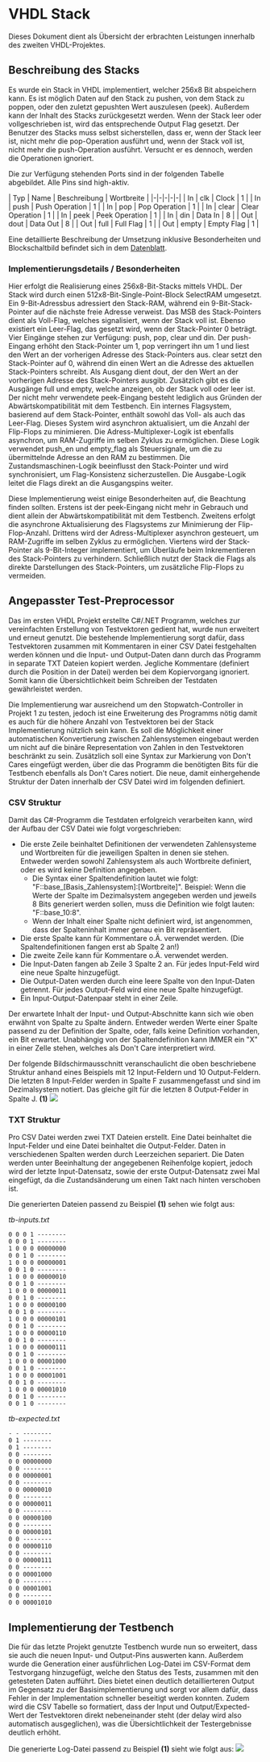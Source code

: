 # VHDL Stack

Dieses Dokument dient als Übersicht der erbrachten Leistungen innerhalb des zweiten VHDL-Projektes.

## Beschreibung des Stacks

Es wurde ein Stack in VHDL implementiert, welcher 256x8 Bit abspeichern kann. Es ist möglich Daten auf den Stack zu pushen, von dem Stack zu poppen, oder den zuletzt gepushten Wert auszulesen (peek). Außerdem kann der Inhalt des Stacks zurückgesetzt werden. Wenn der Stack leer oder vollgeschrieben ist, wird das entsprechende Output Flag gesetzt. Der Benutzer des Stacks muss selbst sicherstellen, dass er, wenn der Stack leer ist, nicht mehr die pop-Operation ausführt und, wenn der Stack voll ist, nicht mehr die push-Operation ausführt. Versucht er es dennoch, werden die Operationen ignoriert.

Die zur Verfügung stehenden Ports sind in der folgenden Tabelle abgebildet. Alle Pins sind high-aktiv.

| Typ | Name | Beschreibung | Wortbreite |
|-|-|-|-|-|
| In | clk | Clock | 1 |
| In | push | Push Operation | 1 |
| In | pop | Pop Operation | 1 |
| In | clear | Clear Operation | 1 |
| In | peek | Peek Operation | 1 |
| In | din | Data In | 8 |
| Out | dout | Data Out | 8 |
| Out | full | Full Flag | 1 |
| Out | empty | Empty Flag | 1 |

Eine detaillierte Beschreibung der Umsetzung inklusive Besonderheiten und Blockschaltbild befindet sich in dem [Datenblatt](Datenblatt.md).

### Implementierungsdetails / Besonderheiten

Hier erfolgt die Realisierung eines 256x8-Bit-Stacks mittels VHDL. Der Stack wird durch einen 512x8-Bit-Single-Point-Block SelectRAM umgesetzt. Ein 9-Bit-Adressbus adressiert den Stack-RAM, während ein 9-Bit-Stack-Pointer auf die nächste freie Adresse verweist. Das MSB des Stack-Pointers dient als Voll-Flag, welches signalisiert, wenn der Stack voll ist. Ebenso existiert ein Leer-Flag, das gesetzt wird, wenn der Stack-Pointer 0 beträgt. Vier Eingänge stehen zur Verfügung: push, pop, clear und din. Der push-Eingang erhöht den Stack-Pointer um 1, pop verringert ihn um 1 und liest den Wert an der vorherigen Adresse des Stack-Pointers aus. clear setzt den Stack-Pointer auf 0, während din einen Wert an die Adresse des aktuellen Stack-Pointers schreibt. Als Ausgang dient dout, der den Wert an der vorherigen Adresse des Stack-Pointers ausgibt. Zusätzlich gibt es die Ausgänge full und empty, welche anzeigen, ob der Stack voll oder leer ist. Der nicht mehr verwendete peek-Eingang besteht lediglich aus Gründen der Abwärtskompatibilität mit dem Testbench. Ein internes Flagsystem, basierend auf dem Stack-Pointer, enthält sowohl das Voll- als auch das Leer-Flag. Dieses System wird asynchron aktualisiert, um die Anzahl der Flip-Flops zu minimieren. Die Adress-Multiplexer-Logik ist ebenfalls asynchron, um RAM-Zugriffe im selben Zyklus zu ermöglichen. Diese Logik verwendet push_en und empty_flag als Steuersignale, um die zu übermittelnde Adresse an den RAM zu bestimmen. Die Zustandsmaschinen-Logik beeinflusst den Stack-Pointer und wird synchronisiert, um Flag-Konsistenz sicherzustellen. Die Ausgabe-Logik leitet die Flags direkt an die Ausgangspins weiter.

Diese Implementierung weist einige Besonderheiten auf, die Beachtung finden sollten. Erstens ist der peek-Eingang nicht mehr in Gebrauch und dient allein der Abwärtskompatibilität mit dem Testbench. Zweitens erfolgt die asynchrone Aktualisierung des Flagsystems zur Minimierung der Flip-Flop-Anzahl. Drittens wird der Adress-Multiplexer asynchron gesteuert, um RAM-Zugriffe im selben Zyklus zu ermöglichen. Viertens wird der Stack-Pointer als 9-Bit-Integer implementiert, um Überläufe beim Inkrementieren des Stack-Pointers zu verhindern. Schließlich nutzt der Stack die Flags als direkte Darstellungen des Stack-Pointers, um zusätzliche Flip-Flops zu vermeiden.

## Angepasster Test-Preprocessor

Das im ersten VHDL Projekt erstellte C\#/.NET Programm, welches zur vereinfachten Erstellung von Testvektoren gedient hat, wurde nun erweitert und erneut genutzt. Die bestehende Implementierung sorgt dafür, dass Testvektoren zusammen mit Kommentaren in einer CSV Datei festgehalten werden können und die Input- und Output-Daten dann durch das Programm in separate TXT Dateien kopiert werden. Jegliche Kommentare (definiert durch die Position in der Datei) werden bei dem Kopiervorgang ignoriert. Somit kann die Übersichtlichkeit beim Schreiben der Testdaten gewährleistet werden.

Die Implementierung war ausreichend um den Stopwatch-Controller in Projekt 1 zu testen, jedoch ist eine Erweiterung des Programms nötig damit es auch für die höhere Anzahl von Testvektoren bei der Stack Implementierung nützlich sein kann. Es soll die Möglichkeit einer automatischen Konvertierung zwischen Zahlensystemen eingebaut werden um nicht auf die binäre Representation von Zahlen in den Testvektoren beschränkt zu sein. 
Zusätzlich soll eine Syntax zur Markierung von Don't Cares eingefügt werden, über die das Programm die benötigten Bits für die Testbench ebenfalls als Don't Cares notiert.
Die neue, damit einhergehende Struktur der Daten innerhalb der CSV Datei wird im folgenden definiert.

### CSV Struktur
Damit das C\#-Programm die Testdaten erfolgreich verarbeiten kann, wird der Aufbau der CSV Datei wie folgt vorgeschrieben:
- Die erste Zeile beinhaltet Definitionen der verwendeten Zahlensysteme und Wortbreiten für die jeweiligen Spalten in denen sie stehen. Entweder werden sowohl Zahlensystem als auch Wortbreite definiert, oder es wird keine Definition angegeben.
    - Die Syntax einer Spaltendefinition lautet wie folgt: "F::base_[Basis_Zahlensystem]:[Wortbreite]". Beispiel: Wenn die Werte der Spalte im Dezimalsystem angegeben werden und jeweils 8 Bits generiert werden sollen, muss die Definition wie folgt lauten: "F::base_10:8".
    - Wenn der Inhalt einer Spalte nicht definiert wird, ist angenommen, dass der Spalteninhalt immer genau ein Bit repräsentiert.
- Die erste Spalte kann für Kommentare o.Ä. verwendet werden. (Die Spaltendefinitionen fangen erst ab Spalte 2 an!)
- Die zweite Zeile kann für Kommentare o.Ä. verwendet werden.
- Die Input-Daten fangen ab Zeile 3 Spalte 2 an. Für jedes Input-Feld wird eine neue Spalte hinzugefügt.
- Die Output-Daten werden durch eine leere Spalte von den Input-Daten getrennt. Für jedes Output-Feld wird eine neue Spalte hinzugefügt.
- Ein Input-Output-Datenpaar steht in einer Zeile.

Der erwartete Inhalt der Input- und Output-Abschnitte kann sich wie oben erwähnt von Spalte zu Spalte ändern. Entweder werden Werte einer Spalte passend zu der Definition der Spalte, oder, falls keine Definition vorhanden, ein Bit erwartet.
Unabhängig von der Spaltendefinition kann IMMER ein "X" in einer Zelle stehen, welches als Don't Care interpretiert wird. 

Der folgende Bildschirmausschnitt veranschaulicht die oben beschriebene Struktur anhand eines Beispiels mit 12 Input-Feldern und 10 Output-Feldern. Die letzten 8 Input-Felder werden in Spalte F zusammengefasst und sind im Dezimalsystem notiert. Das gleiche gilt für die letzten 8 Output-Felder in Spalte J. **(1)**
![](./assets/images/csv-structure.png)

### TXT Struktur
Pro CSV Datei werden zwei TXT Dateien erstellt. Eine Datei beinhaltet die Input-Felder und eine Datei beinhaltet die Output-Felder. Daten in verschiedenen Spalten werden durch Leerzeichen separiert. Die Daten werden unter Beeinhaltung der angegebenen Reihenfolge kopiert, jedoch wird der letzte Input-Datensatz, sowie der erste Output-Datensatz zwei Mal eingefügt, da die Zustandsänderung um einen Takt nach hinten verschoben ist.

Die generierten Dateien passend zu Beispiel **(1)** sehen wie folgt aus:

*tb-inputs.txt*
```
0 0 0 1 --------
0 0 0 1 --------
1 0 0 0 00000000
0 0 1 0 --------
1 0 0 0 00000001
0 0 1 0 --------
1 0 0 0 00000010
0 0 1 0 --------
1 0 0 0 00000011
0 0 1 0 --------
1 0 0 0 00000100
0 0 1 0 --------
1 0 0 0 00000101
0 0 1 0 --------
1 0 0 0 00000110
0 0 1 0 --------
1 0 0 0 00000111
0 0 1 0 --------
1 0 0 0 00001000
0 0 1 0 --------
1 0 0 0 00001001
0 0 1 0 --------
1 0 0 0 00001010
0 0 1 0 --------
0 0 1 0 --------
```

*tb-expected.txt*
```
- - --------
0 1 --------
0 1 --------
0 0 --------
0 0 00000000
0 0 --------
0 0 00000001
0 0 --------
0 0 00000010
0 0 --------
0 0 00000011
0 0 --------
0 0 00000100
0 0 --------
0 0 00000101
0 0 --------
0 0 00000110
0 0 --------
0 0 00000111
0 0 --------
0 0 00001000
0 0 --------
0 0 00001001
0 0 --------
0 0 00001010
```

## Implementierung der Testbench
Die für das letzte Projekt genutzte Testbench wurde nun so erweitert, dass sie auch die neuen Input- und Output-Pins auswerten kann. Außerdem wurde die Generation einer ausführlichen Log-Datei im CSV-Format dem Testvorgang hinzugefügt, welche den Status des Tests, zusammen mit den getesteten Daten aufführt. Dies bietet einen deutlich detaillierteren Output im Gegensatz zu der Basisimplementierung und sorgt vor allem dafür, dass Fehler in der Implementation schneller beseitigt werden konnten. Zudem wird die CSV Tabelle so formatiert, dass der Input und Output/Expected-Wert der Testvektoren direkt nebeneinander steht (der delay wird also automatisch ausgeglichen), was die Übersichtlichkeit der Testergebnisse deutlich erhöht.

Die generierte Log-Datei passend zu Beispiel **(1)** sieht wie folgt aus:
![](./assets/images/example-log-file.png)